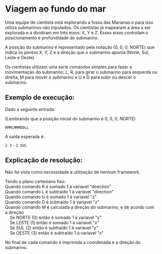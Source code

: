 # Viagem ao fundo do mar 


Uma equipe de cientista está explorando a fossa das Marianas e para isso utiliza submarinos não tripulados. Os cientistas já mapearam a área a ser explorada e a dividiram em três eixos: X, Y e Z. Esses eixos controlam o posicionamento e profundidade do submarino.

A posição do submarino é representado pela notação (0, 0, 0, NORTE) que indica os pontos X, Y, Z e a direção que o submarino aponta (Norte, Sul, Leste e Oeste).

Os cientistas utilizam uma serie comandos simples para fazer a movimentação do submarino: L, R, para girar o submarino para esquerda ou direita, M para mover o submarino e U e D para subir ou descer o submarino.


## Exemplo de execução:


Dado a seguinte entrada:

(Lembrando que a posição inicial do submarino é 0, 0, 0, NORTE)
```
RMMLMMMDDLL
```

A saída esperada é:
```
2 3 -2 SUL
```

## Explicação de resolução:

Não foi vista como necessidade a utilização de nenhum framework.

Tendo o plano cartesiano fixo:  
Quando comando R é somado 1 à variavel "direction"  
Quando comando L é subtraído 1 à variavel "direction"  
Quando comando U é somado 1 à variavel "z"  
Quando comando D é subtraído 1 à variavel "z"  
Quando comando M é calculada a direção do submarino, e de acordo com a direção  
&nbsp;&nbsp;&nbsp;&nbsp;Se NORTE (0)  então é somado 1 à variavel "y"  
&nbsp;&nbsp;&nbsp;&nbsp;Se LESTE (1)  então é somado 1 à variavel "x"  
&nbsp;&nbsp;&nbsp;&nbsp;Se SUL (2) então é subtraído 1 à variavel "y"  
&nbsp;&nbsp;&nbsp;&nbsp;Se OESTE (3)  então é subtraído 1 à variavel "x"  

No final de cada comando é imprimida a coordenada e a direção do submarino.  
